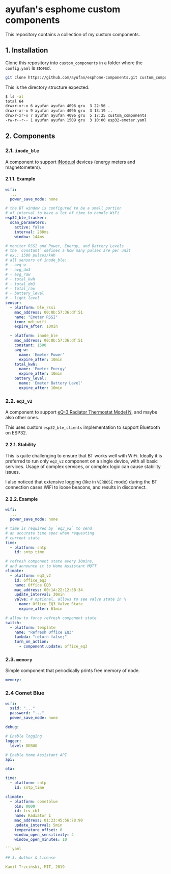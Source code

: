 # ayufan's esphome custom components

This repository contains a collection of my custom components.

## 1. Installation

Clone this repository into `custom_components` in a folder
where the `config.yaml` is stored.

```bash
git clone https://github.com/ayufan/esphome-components.git custom_components
```

This is the directory structure expected:

```bash
$ ls -al
total 64
drwxr-xr-x 6 ayufan ayufan 4096 gru  3 22:56 .
drwxr-xr-x 9 ayufan ayufan 4096 gru  3 13:19 ..
drwxr-xr-x 7 ayufan ayufan 4096 gru  5 17:25 custom_components
-rw-r--r-- 1 ayufan ayufan 1509 gru  3 10:00 esp32-emeter.yaml
```

## 2. Components

### 2.1. `inode_ble`

A component to support [iNode.pl](https://inode.pl/) devices
(energy meters and magnetometers).

#### 2.1.1. Example

```yaml
wifi:
  ...
  power_save_mode: none

# the BT window is configured to be a small portion
# of interval to have a lot of time to handle WiFi
esp32_ble_tracker:
  scan_parameters:
    active: false
    interval: 288ms
    window: 144ms

# monitor RSSI and Power, Energy, and Battery Levels
# the `constant` defines a how many pulses are per unit
# ex.: 1500 pulses/kWh
# all sensors of inode_ble:
# - avg_w
# - avg_dm3
# - avg_raw
# - total_kwh
# - total_dm3
# - total_raw
# - battery_level
# - light_level
sensor:
  - platform: ble_rssi
    mac_address: 00:0b:57:36:df:51
    name: "Emeter RSSI"
    icon: mdi:wifi
    expire_after: 10min

  - platform: inode_ble
    mac_address: 00:0b:57:36:df:51
    constant: 1500
    avg_w:
      name: 'Emeter Power'
      expire_after: 10min
    total_kwh:
      name: 'Emeter Energy'
      expire_after: 10min
    battery_level:
      name: 'Emeter Battery Level'
      expire_after: 10min
```

### 2.2. `eq3_v2`

A component to support [eQ-3 Radiator Thermostat Model N](https://www.eq-3.com/products/homematic/detail/radiator-thermostat-model-n.html),
and maybe also other ones.

This uses custom `esp32_ble_clients` implementation to support
Bluetooth on ESP32.

#### 2.2.1. Stability

This is quite challenging to ensure that BT works well with WiFi.
Ideally it is preferred to run only `eq3_v2` component
on a single device, with all basic services. Usage of complex services,
or complex logic can cause stability issues.

I also noticed that extensive logging (like in `VERBOSE` mode)
during the BT connection cases WiFi to loose beacons,
and results in disconnect.

#### 2.2.2. Example

```yaml
wifi:
  ...
  power_save_mode: none

# time is required by `eq3_v2` to send
# an accurate time spec when requesting
# current state
time:
  - platform: sntp
    id: sntp_time

# refresh component state every 30mins,
# and announce it to Home Assistant MQTT
climate:
  - platform: eq3_v2
    id: office_eq3
    name: Office EQ3
    mac_address: 00:1A:22:12:5B:34
    update_interval: 30min
    valve: # optional, allows to see valve state in %
      name: Office EQ3 Valve State
      expire_after: 61min

# allow to force refresh component state
switch:
  - platform: template
    name: "Refresh Office EQ3"
    lambda: "return false;"
    turn_on_action:
      - component.update: office_eq3
```

### 2.3. `memory`

Simple component that periodically prints free memory of node.

```yaml
memory:
```
### 2.4 Comet Blue

```yaml
wifi:
  ssid: "..."
  password: "..."
  power_save_mode: none

debug:

# Enable logging
logger:
  level: DEBUG

# Enable Home Assistant API
api:

ota:

time:
  - platform: sntp
    id: sntp_time

climate:
  - platform: cometblue
    pin: 0000
    id: trv_cb1
    name: Radiator 1
    mac_address: 01:23:45:56:78:90
    update_interval: 5min
    temperature_offset: 0
    window_open_sensitivity: 4
    window_open_minutes: 10

```yaml

## 3. Author & License

Kamil Trzciński, MIT, 2019
